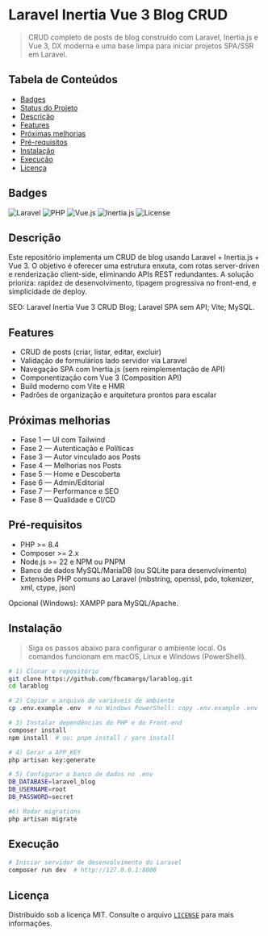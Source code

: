 # Laravel Inertia Vue 3 Blog CRUD

> CRUD completo de posts de blog construído com Laravel, Inertia.js e Vue 3, DX moderna e uma base limpa para iniciar projetos SPA/SSR em Laravel.

## Tabela de Conteúdos

- [Badges](#badges)
- [Status do Projeto](#status-do-projeto)
- [Descrição](#descrição)
- [Features](#features)
- [Próximas melhorias](#próximas-melhorias)
- [Pré-requisitos](#pré-requisitos)
- [Instalação](#instalação)
- [Execução](#execução)
- [Licença](#licença)

## Badges

![Laravel](https://img.shields.io/badge/Laravel-12%2B-FF2D20.svg)
![PHP](https://img.shields.io/badge/PHP-8.4%2B-777BB4.svg)
![Vue.js](https://img.shields.io/badge/Vue.js-3-4FC08D.svg)
![Inertia.js](https://img.shields.io/badge/Inertia.js-%F0%9F%9A%80-6B46C1.svg)
![License](https://img.shields.io/badge/license-MIT-green.svg)

## Descrição

Este repositório implementa um CRUD de blog usando Laravel + Inertia.js + Vue 3. O objetivo é oferecer uma estrutura enxuta, com rotas server-driven e renderização client-side, eliminando APIs REST redundantes. A solução prioriza: rapidez de desenvolvimento, tipagem progressiva no front-end, e simplicidade de deploy.

SEO: Laravel Inertia Vue 3 CRUD Blog; Laravel SPA sem API; Vite; MySQL.

## Features

- CRUD de posts (criar, listar, editar, excluir)
- Validação de formulários lado servidor via Laravel
- Navegação SPA com Inertia.js (sem reimplementação de API)
- Componentização com Vue 3 (Composition API)
- Build moderno com Vite e HMR
- Padrões de organização e arquitetura prontos para escalar

## Próximas melhorias

- Fase 1 — UI com Tailwind
- Fase 2 — Autenticação e Políticas
- Fase 3 — Autor vinculado aos Posts
- Fase 4 — Melhorias nos Posts
- Fase 5 — Home e Descoberta
- Fase 6 — Admin/Editorial
- Fase 7 — Performance e SEO
- Fase 8 — Qualidade e CI/CD

## Pré-requisitos

- PHP >= 8.4
- Composer >= 2.x
- Node.js >= 22 e NPM ou PNPM
- Banco de dados MySQL/MariaDB (ou SQLite para desenvolvimento)
- Extensões PHP comuns ao Laravel (mbstring, openssl, pdo, tokenizer, xml, ctype, json)

Opcional (Windows): XAMPP para MySQL/Apache.

## Instalação

> Siga os passos abaixo para configurar o ambiente local. Os comandos funcionam em macOS, Linux e Windows (PowerShell).

```bash
# 1) Clonar o repositório
git clone https://github.com/fbcamargo/larablog.git
cd larablog

# 2) Copiar o arquivo de variáveis de ambiente
cp .env.example .env  # no Windows PowerShell: copy .env.example .env

# 3) Instalar dependências do PHP e do Front-end
composer install
npm install  # ou: pnpm install / yarn install

# 4) Gerar a APP_KEY
php artisan key:generate

# 5) Configurar o banco de dados no .env
DB_DATABASE=laravel_blog
DB_USERNAME=root
DB_PASSWORD=secret

#6) Rodar migrations
php artisan migrate
```

## Execução

```bash
# Iniciar servidor de desenvolvimento do Laravel
composer run dev  # http://127.0.0.1:8000
```

## Licença

Distribuído sob a licença MIT. Consulte o arquivo [`LICENSE`](LICENSE) para mais informações.
